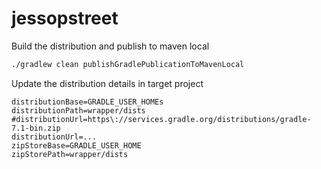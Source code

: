 # jessopstreet

Build the distribution and publish to maven local

```bash
./gradlew clean publishGradlePublicationToMavenLocal
```

Update the distribution details in target project

```properties
distributionBase=GRADLE_USER_HOMEs
distributionPath=wrapper/dists
#distributionUrl=https\://services.gradle.org/distributions/gradle-7.1-bin.zip
distributionUrl=...
zipStoreBase=GRADLE_USER_HOME
zipStorePath=wrapper/dists
```
